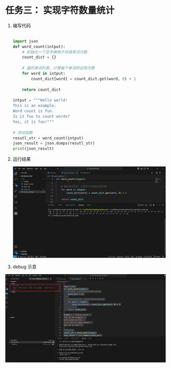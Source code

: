 # 任务三： 实现字符数量统计

1. 编写代码

   ```python
   
   import json
   def word_count(intput):
       # 初始化一个空字典用于存储单词计数
       count_dict = {}
       
       # 遍历单词列表，计算每个单词的出现次数
       for word in intput:
           count_dict[word] = count_dict.get(word, 0) + 1
               
       return count_dict
   
   intput = """Hello world!  
   This is an example.  
   Word count is fun.  
   Is it fun to count words?  
   Yes, it is fun!"""
   
   # 测试函数
   resutl_str = word_count(intput)
   json_result = json.dumps(resutl_str)
   print(json_result)
   
   ```

   

2. 运行结果

   ![](./images/字符统计结果.png)

3. debug 示意

![](./images/debug图示.png)